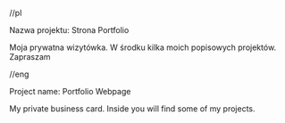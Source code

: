 //pl

Nazwa projektu: Strona Portfolio

Moja prywatna wizytówka. W środku kilka moich popisowych projektów. Zapraszam

//eng

Project name: Portfolio Webpage

My private business card. Inside you will find some of my projects.


